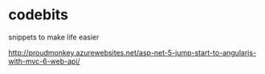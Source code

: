 # codebits
snippets to make life easier


http://proudmonkey.azurewebsites.net/asp-net-5-jump-start-to-angularjs-with-mvc-6-web-api/
